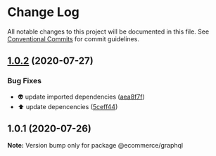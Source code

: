 # Change Log

All notable changes to this project will be documented in this file.
See [Conventional Commits](https://conventionalcommits.org) for commit guidelines.

## [1.0.2](https://github.com/carlosazaustre/ecommerce-serverless/compare/v1.0.1...v1.0.2) (2020-07-27)


### Bug Fixes

* :alien: update imported dependencies ([aea8f7f](https://github.com/carlosazaustre/ecommerce-serverless/commit/aea8f7f202e6cb92b507721d5e6d55f9e7abe942))
* :arrow_up: update depencencies ([5ceff44](https://github.com/carlosazaustre/ecommerce-serverless/commit/5ceff44431e49addc95b099c2adfb757642f0d64))





## 1.0.1 (2020-07-26)

**Note:** Version bump only for package @ecommerce/graphql
